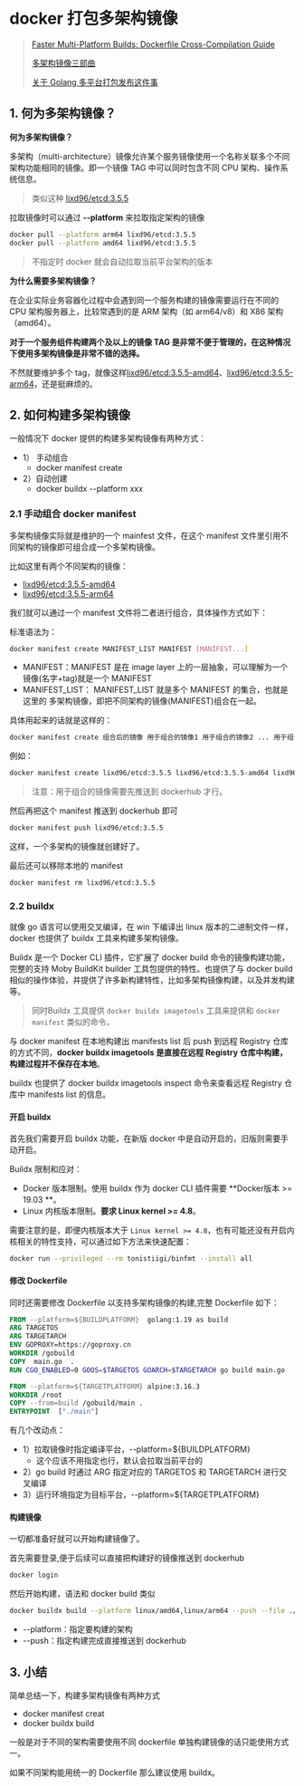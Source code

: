 # docker 打包多架构镜像

> [Faster Multi-Platform Builds: Dockerfile Cross-Compilation Guide](https://www.docker.com/blog/faster-multi-platform-builds-dockerfile-cross-compilation-guide/)
>
> [多架构镜像三部曲](https://blog.csdn.net/mycosmos/article/details/123587243)
>
> [关于 Golang 多平台打包发布这件事](https://ameow.xyz/archives/go-multiplatform-docker)



## 1. 何为多架构镜像？

**何为多架构镜像？**

多架构（multi-architecture）镜像允许某个服务镜像使用一个名称关联多个不同架构功能相同的镜像。即一个镜像 TAG 中可以同时包含不同 CPU 架构、操作系统信息。

> 类似这种 [lixd96/etcd:3.5.5](https://hub.docker.com/layers/lixd96/etcd/3.5.5/images/sha256-338945cce041a3c8d849dbe020fde032a3c56b95705b524f485d11ea7d728bb2?context=explore)

拉取镜像时可以通过 **--platform** 来拉取指定架构的镜像

```bash
docker pull --platform arm64 lixd96/etcd:3.5.5
docker pull --platform amd64 lixd96/etcd:3.5.5
```

> 不指定时 docker 就会自动拉取当前平台架构的版本

**为什么需要多架构镜像？**

在企业实际业务容器化过程中会遇到同一个服务构建的镜像需要运行在不同的 CPU 架构服务器上，比较常遇到的是 ARM 架构（如 arm64/v8）和 X86 架构（amd64）。

**对于一个服务组件构建两个及以上的镜像 TAG 是非常不便于管理的，在这种情况下使用多架构镜像是非常不错的选择。**

不然就要维护多个 tag，就像这样[lixd96/etcd:3.5.5-amd64](https://hub.docker.com/layers/lixd96/etcd/3.5.5-amd64/images/sha256-338945cce041a3c8d849dbe020fde032a3c56b95705b524f485d11ea7d728bb2?context=explore)、[lixd96/etcd:3.5.5-arm64](https://hub.docker.com/layers/lixd96/etcd/3.5.5-arm64/images/sha256-43c6b811cd8faf88f3d27b725b99f3b3eacc7ba58580a341ec554c544acd472b?context=explore)，还是挺麻烦的。



## 2. 如何构建多架构镜像

一般情况下 docker 提供的构建多架构镜像有两种方式：

* 1） 手动组合
  * docker manifest create
* 2）自动创建
  * docker buildx --platform xxx



### 2.1 手动组合 docker manifest

多架构镜像实际就是维护的一个 mainfest 文件，在这个 manifest 文件里引用不同架构的镜像即可组合成一个多架构镜像。

比如这里有两个不同架构的镜像：

* [lixd96/etcd:3.5.5-amd64](https://hub.docker.com/layers/lixd96/etcd/3.5.5-amd64/images/sha256-338945cce041a3c8d849dbe020fde032a3c56b95705b524f485d11ea7d728bb2?context=explore)
* [lixd96/etcd:3.5.5-arm64](https://hub.docker.com/layers/lixd96/etcd/3.5.5-arm64/images/sha256-43c6b811cd8faf88f3d27b725b99f3b3eacc7ba58580a341ec554c544acd472b?context=explore)

我们就可以通过一个 manifest 文件将二者进行组合，具体操作方式如下：

标准语法为：

```bash
docker manifest create MANIFEST_LIST MANIFEST [MANIFEST...]
```

* MANIFEST：MANIFEST 是在 image layer 上的一层抽象，可以理解为一个镜像(名字+tag)就是一个 MANIFEST
* MANIFEST_LIST： MANIFEST_LIST 就是多个 MANIFEST 的集合，也就是这里的 多架构镜像，即把不同架构的镜像(MANIFEST)组合在一起。

具体用起来的话就是这样的：

```bash
docker manifest create 组合后的镜像 用于组合的镜像1 用于组合的镜像2 ... 用于组合的镜像n
```

例如：

```bash
docker manifest create lixd96/etcd:3.5.5 lixd96/etcd:3.5.5-amd64 lixd96/etcd:3.5.5-arm64
```

> 注意：用于组合的镜像需要先推送到 dockerhub 才行。

然后再把这个 manifest 推送到 dockerhub 即可

```Bash
docker manifest push lixd96/etcd:3.5.5
```

这样，一个多架构的镜像就创建好了。

最后还可以移除本地的 manifest

```bash
docker manifest rm lixd96/etcd:3.5.5
```



### 2.2 buildx

就像 go 语言可以使用交叉编译，在 win 下编译出 linux 版本的二进制文件一样，docker 也提供了 buildx 工具来构建多架构镜像。

Buildx 是一个 Docker CLI 插件，它扩展了 docker build 命令的镜像构建功能，完整的支持 Moby BuildKit builder 工具包提供的特性。也提供了与 docker build 相似的操作体验，并提供了许多新构建特性，比如多架构镜像构建，以及并发构建等。

> 同时Buildx 工具提供 `docker buildx imagetools` 工具来提供和 `docker manifest` 类似的命令。



与 docker manifest 在本地构建出 manifests list 后 push 到远程 Registry 仓库的方式不同，**docker buildx imagetools 是直接在远程 Registry 仓库中构建，构建过程并不保存在本地**。

buildx 也提供了 docker buildx imagetools inspect 命令来查看远程 Registry 仓库中 manifests list 的信息。



#### 开启 buildx

首先我们需要开启 buildx 功能，在新版 docker 中是自动开启的，旧版则需要手动开启。

Buildx 限制和应对：

* Docker 版本限制。使用 buildx 作为 docker CLI 插件需要 **Docker版本 >= 19.03 **。
* Linux 内核版本限制。**要求 Linux kernel >= 4.8**。
  

需要注意的是，即便内核版本大于 `Linux kernel >= 4.8`，也有可能还没有开启内核相关的特性支持，可以通过如下方法来快速配置：

```bash
docker run --privileged --rm tonistiigi/binfmt --install all
```



#### 修改 Dockerfile

同时还需要修改 Dockerfile 以支持多架构镜像的构建,完整 Dockerfile 如下：

```dockerfile
FROM --platform=${BUILDPLATFORM}  golang:1.19 as build
ARG TARGETOS
ARG TARGETARCH
ENV GOPROXY=https://goproxy.cn
WORKDIR /gobuild
COPY  main.go  .
RUN CGO_ENABLED=0 GOOS=$TARGETOS GOARCH=$TARGETARCH go build main.go

FROM --platform=${TARGETPLATFORM} alpine:3.16.3
WORKDIR /root
COPY --from=build /gobuild/main .
ENTRYPOINT  ["./main"]
```



有几个改动点：

* 1）拉取镜像时指定编译平台，--platform=${BUILDPLATFORM} 
  * 这个应该不用指定也行，默认会拉取当前平台的
* 2）go build 时通过 ARG 指定对应的 TARGETOS 和 TARGETARCH 进行交叉编译
* 3）运行环境指定为目标平台，--platform=${TARGETPLATFORM}





#### 构建镜像

一切都准备好就可以开始构建镜像了。

首先需要登录,便于后续可以直接把构建好的镜像推送到 dockerhub

```bash
docker login
```

然后开始构建，语法和 docker build 类似

```bash
docker buildx build --platform linux/amd64,linux/arm64 --push --file ./Dockerfile -t lixd96/test:0.0.1 .
```

* --platform：指定要构建的架构
* --push：指定构建完成直接推送到 dockerhub



## 3. 小结

简单总结一下，构建多架构镜像有两种方式

* docker manifest creat
* docker buildx build

一般是对于不同的架构需要使用不同 dockerfile 单独构建镜像的话只能使用方式一。

如果不同架构能用统一的 Dockerfile 那么建议使用 buildx。

